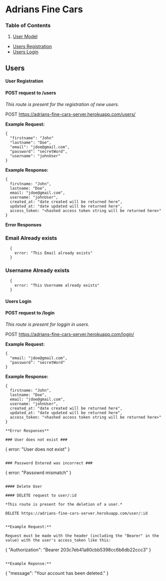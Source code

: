 # Adrians Fine Cars

### Table of Contents
1. [User Model](#user-model)
  * [Users Registration](#users-registration)
  * [Users Login](#users-login)

  ## **Users**

  #### User Registration

  #### POST request to /users

  *This route is present for the registration of new users.*

  POST https://adrians-fine-cars-server.herokuapp.com/users/

  **Example Request:**

  ```
  {
    "firstname": "John"
    "lastname": "Doe",
    "email": "jdoe@gmail.com",
    "password": "secretWord",
    "username": "johnUser"
  }
  ```

  **Example Response:**

  ```
  {
    firstname: "John",
    lastname: "Doe",
    email: "jdoe@gmail.com",
    username: "johnUser",
    created_at: "date created will be returned here",
    updated_at: "date updated will be returned here",
    access_token: "<hashed access token string will be returned here>"
  }
  ```

  **Error Responses**

  ### Email Already exists ###
  ```
    {
      error: "This Email already exists"
    }
  ```

  ### Username Already exists ###
  ```
    {
      error: "This Username already exists"
    }
  ```  

  #### Users Login

  #### POST request to /login

  *This route is present for loggin in users.*

  POST https://adrians-fine-cars-server.herokuapp.com/login/

  **Example Request:**

  ```
  {
    "email: "jdoe@gmail.com",
    "password": "secretWord"
  }
  ```

  **Example Response:**

  ```
  {
    firstname: "John",
    lastname: "Doe",
    email: "jdoe@gmail.com",
    username: "johnUser",
    created_at: "date created will be returned here",
    updated_at: "date updated will be returned here",
    access_token: "<hashed access token string will be returned here>"
  }
  ```

  ```
**Error Responses**

### User does not exist ###
```
  {
    error: "User does not exist"
  }
```

### Password Entered was incorrect ###

```
  {
    error: "Passowrd mismatch"
  }
```

#### Delete User

#### DELETE request to user/:id

*This route is present for the deletion of a user.*

DELETE https://adrians-fine-cars-server.herokuapp.com/user/:id


**Example Request:**

Request must be made with the header (including the "Bearer" in the value) with the user's access_token like this:

```
{
  "Authorization": "Bearer 203c7eb41a80cbb5398cc6b6db22ccc3"
}
```

**Example Reponse:**

```
{
  "message": "Your account has been deleted."
}
```
